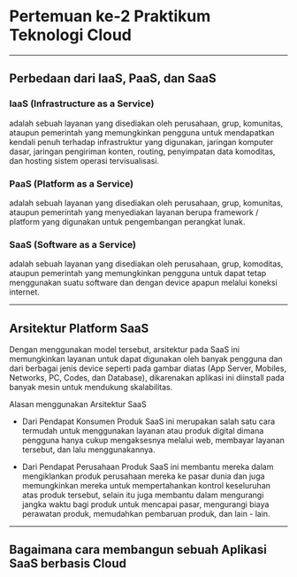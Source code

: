 # Pertemuan ke-2 Praktikum Teknologi Cloud

---

## Perbedaan dari IaaS, PaaS, dan SaaS

### IaaS (Infrastructure as a Service)
adalah sebuah layanan yang disediakan oleh perusahaan, grup, komunitas, ataupun pemerintah yang memungkinkan pengguna untuk mendapatkan kendali penuh terhadap infrastruktur yang digunakan, jaringan komputer dasar, jaringan pengiriman konten, routing, penyimpatan data komoditas, dan hosting sistem operasi tervisualisasi.

### PaaS (Platform as a Service)
adalah sebuah layanan yang disediakan oleh perusahaan, grup, komunitas, ataupun pemerintah yang menyediakan layanan berupa framework / platform yang digunakan untuk pengembangan perangkat lunak.

### SaaS (Software as a Service)
adalah sebuah layanan yang disediakan oleh perusahaan, grup, komoditas, ataupun pemerintah yang memungkinkan pengguna untuk dapat tetap menggunakan suatu software dan dengan device apapun melalui koneksi internet.

---

## Arsitektur Platform SaaS

Dengan menggunakan model tersebut, arsitektur pada SaaS ini memungkinkan layanan untuk dapat digunakan oleh banyak pengguna dan dari berbagai jenis device seperti pada gambar diatas (App Server, Mobiles, Networks, PC, Codes, dan Database), dikarenakan aplikasi ini diinstall pada banyak mesin untuk mendukung skalabilitas.

Alasan menggunakan Arsitektur SaaS

- Dari Pendapat Konsumen
Produk SaaS ini merupakan salah satu cara termudah untuk menggunakan layanan atau produk digital dimana pengguna hanya cukup mengaksesnya melalui web, membayar layanan tersebut, dan lalu menggunakannya.

- Dari Pendapat Perusahaan
Produk SaaS ini membantu mereka dalam mengiklankan produk perusahaan mereka ke pasar dunia dan juga memungkinkan mereka untuk mempertahankan kontrol keseluruhan atas produk tersebut, selain itu juga membantu dalam mengurangi jangka waktu bagi produk untuk mencapai pasar, mengurangi biaya perawatan produk, memudahkan pembaruan produk, dan lain - lain.

---

## Bagaimana cara membangun sebuah Aplikasi SaaS berbasis Cloud

